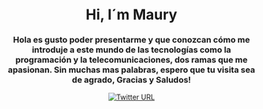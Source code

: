 <div id="header" align="center">
	<ing ref="https://giphy.com/gifs/animation-internet-l3vQXGZtqwRo1Zbe8" width="200"/>
	<h1 align="center">Hi, I´m Maury</h1>
	<h3 align="center"> Hola es gusto poder presentarme y que conozcan cómo me introduje a este mundo de las tecnologías como la programación y la 				telecomunicaciones, dos ramas que me apasionan. Sin muchas mas palabras, espero que tu visita sea de agrado, Gracias y Saludos!
	</h3>
</div>
<div id="header" align="center">
	<a href="[https://img.shields.io/twitter/url?style=flat-square](https://twitter.com/GrochMaury)" target="_blank">
	<div id="header" align="center">
	<a href="https://img.shields.io/twitter/url?style=flat-square" target="_blank">
	<img alt="Twitter URL" src="https://img.shields.io/twitter/url?url=https%3A%2F%2Ftwitter.com%2FGrochMaury">
</div>
